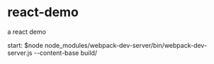 # react-demo
a react demo


start:
$node node_modules/webpack-dev-server/bin/webpack-dev-server.js --content-base build/